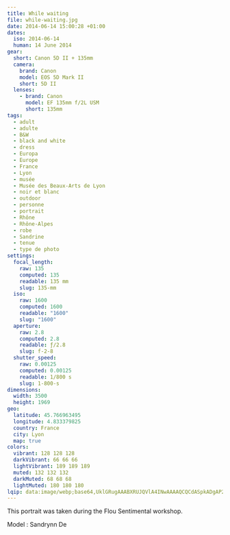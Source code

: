 ```yaml
---
title: While waiting
file: while-waiting.jpg
date: 2014-06-14 15:00:28 +01:00
dates:
  iso: 2014-06-14
  human: 14 June 2014
gear:
  short: Canon 5D II + 135mm
  camera:
    brand: Canon
    model: EOS 5D Mark II
    short: 5D II
  lenses:
    - brand: Canon
      model: EF 135mm f/2L USM
      short: 135mm
tags:
  - adult
  - adulte
  - B&W
  - black and white
  - dress
  - Europa
  - Europe
  - France
  - Lyon
  - musée
  - Musée des Beaux-Arts de Lyon
  - noir et blanc
  - outdoor
  - personne
  - portrait
  - Rhône
  - Rhône-Alpes
  - robe
  - Sandrine
  - tenue
  - type de photo
settings:
  focal_length:
    raw: 135
    computed: 135
    readable: 135 mm
    slug: 135-mm
  iso:
    raw: 1600
    computed: 1600
    readable: "1600"
    slug: "1600"
  aperture:
    raw: 2.8
    computed: 2.8
    readable: ƒ/2.8
    slug: f-2-8
  shutter_speed:
    raw: 0.00125
    computed: 0.00125
    readable: 1/800 s
    slug: 1-800-s
dimensions:
  width: 3500
  height: 1969
geo:
  latitude: 45.766963495
  longitude: 4.833379825
  country: France
  city: Lyon
  map: true
colors:
  vibrant: 128 128 128
  darkVibrant: 66 66 66
  lightVibrant: 189 189 189
  muted: 132 132 132
  darkMuted: 68 68 68
  lightMuted: 180 180 180
lqip: data:image/webp;base64,UklGRugAAABXRUJQVlA4INwAAAAQCQCdASpkADgAP2mixVizv7+qNJVbM/AtCWkAAIu/mIwhP+Gs5+Oc1LLveshJmeoD9+FgdbW9eFqD0Ot/rVaVy5MS1K9uFqrld8ivaYkjIAAA/hEkHTzHvOROkZX4XzlzD3SiExxEX1fMLphJm9Uq5ZQVxcNO4Q8+mIcAi3zQVg/wWwnQw3F0E8ydLmMkkkhvNGdaM3M8eytgCmSC47aDZmAQLhmaKIREGBtS14oYeCPHCLjt/suv8rezk2jCtdxjKj4eb7UWST8VlqG+AX8dCwws6Wn66KviIAAA
---
```


This portrait was taken during the Flou Sentimental workshop.

Model : Sandrynn De
